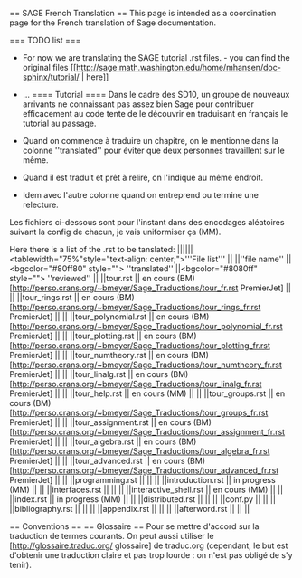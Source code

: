 == SAGE French Translation ==
This page is intended as a coordination page for the French translation of Sage documentation.

=== TODO list ===
 * For now we are translating the SAGE tutorial .rst files. - you can find the original files [[http://sage.math.washington.edu/home/mhansen/doc-sphinx/tutorial/ | here]]
 * ...
==== Tutorial ====
Dans le cadre des SD10, un groupe de nouveaux arrivants ne connaissant pas assez bien Sage pour contribuer efficacement au code tente de le découvrir en traduisant en français le tutorial au passage.

 * Quand on commence à traduire un chapitre, on le mentionne dans la colonne ''translated'' pour éviter que deux personnes travaillent sur le même.
 * Quand il est traduit et prêt à relire, on l'indique au même endroit.
 * Idem avec l'autre colonne quand on entreprend ou termine une relecture.

Les fichiers ci-dessous sont pour l'instant dans des encodages aléatoires suivant la config de chacun, je vais uniformiser ça (MM).

Here there is a list of the .rst to be tanslated:
||||||<tablewidth="75%"style="text-align: center;">'''File list''' ||
||''file name'' ||<bgcolor="#80ff80" style=""> ''translated'' ||<bgcolor="#8080ff" style=""> ''reviewed'' ||
||tour.rst || en cours (BM) [http://perso.crans.org/~bmeyer/Sage_Traductions/tour_fr.rst PremierJet] || ||
||tour_rings.rst || en cours (BM) [http://perso.crans.org/~bmeyer/Sage_Traductions/tour_rings_fr.rst PremierJet] || ||
||tour_polynomial.rst || en cours (BM) [http://perso.crans.org/~bmeyer/Sage_Traductions/tour_polynomial_fr.rst PremierJet] || ||
||tour_plotting.rst || en cours (BM) [http://perso.crans.org/~bmeyer/Sage_Traductions/tour_plotting_fr.rst PremierJet] || ||
||tour_numtheory.rst || en cours (BM) [http://perso.crans.org/~bmeyer/Sage_Traductions/tour_numtheory_fr.rst PremierJet]  || ||
||tour_linalg.rst || en cours (BM) [http://perso.crans.org/~bmeyer/Sage_Traductions/tour_linalg_fr.rst PremierJet]  || ||
||tour_help.rst || en cours (MM) || ||
||tour_groups.rst || en cours (BM) [http://perso.crans.org/~bmeyer/Sage_Traductions/tour_groups_fr.rst PremierJet] || ||
||tour_assignment.rst || en cours (BM) [http://perso.crans.org/~bmeyer/Sage_Traductions/tour_assignment_fr.rst PremierJet] || ||
||tour_algebra.rst || en cours (BM) [http://perso.crans.org/~bmeyer/Sage_Traductions/tour_algebra_fr.rst PremierJet] || ||
||tour_advanced.rst || en cours (BM) [http://perso.crans.org/~bmeyer/Sage_Traductions/tour_advanced_fr.rst PremierJet]  || ||
||programming.rst || || ||
||introduction.rst || in progress (MM) || ||
||interfaces.rst || || ||
||interactive_shell.rst || en cours (MM) || ||
||index.rst || in progress (MM) || ||
||distributed.rst || || ||
||conf.py || || ||
||bibliography.rst || || ||
||appendix.rst || || ||
||afterword.rst || || ||


== Conventions ==
== Glossaire ==
Pour se mettre d'accord sur la traduction de termes courants. On peut aussi utiliser le [http://glossaire.traduc.org/ glossaire] de traduc.org (cependant, le but est d'obtenir une traduction claire et pas trop lourde : on n'est pas obligé de s'y tenir).
